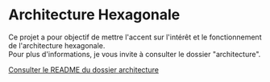 # Architecture Hexagonale

Ce projet a pour objectif de mettre l'accent sur l'intérêt et le fonctionnement de l'architecture hexagonale.  
Pour plus d'informations, je vous invite à consulter le dossier "architecture".

[Consulter le README du dossier architecture](./architecture/README.md)
